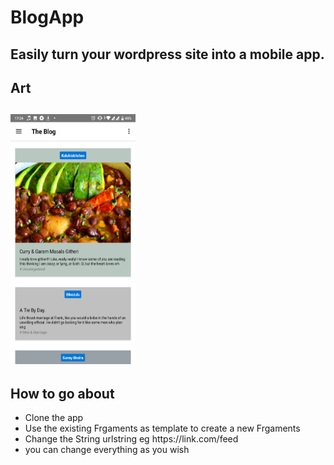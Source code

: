 <h1>BlogApp<h2>
Easily turn your wordpress site into a mobile app.

<h2>Art<h2>
<img src="art/pic1.png" alt="pic" width="200" height="400">
<h2> How to go about </h2>
<ul>
<li>Clone the app</h2>
<li>Use the existing Frgaments as template to create a new Frgaments</li>
<li>Change the String urlstring eg https://link.com/feed </li>
<li>you can change everything as you wish</li>
<ul>

